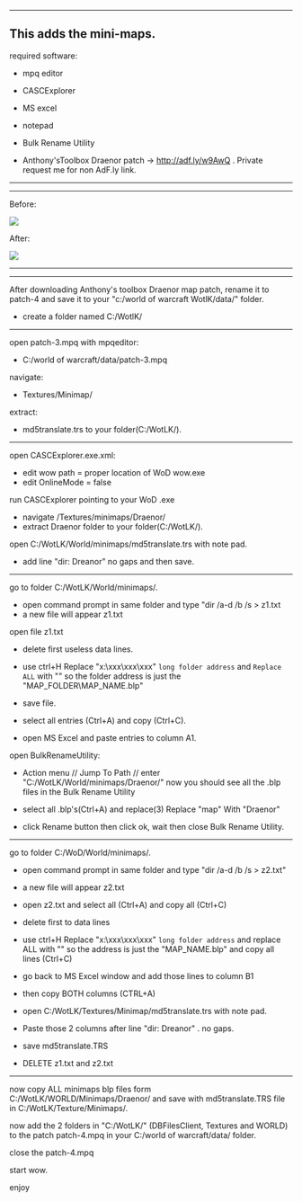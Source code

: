 ----------------------------------------------------------------------------------------------------------------------
This adds the mini-maps.
----------------------------------------------------------------------------------------------------------------------
required software:

 * mpq editor
 
 * CASCExplorer
 
 * MS excel
 
 * notepad
 
 * Bulk Rename Utility
 
 * Anthony'sToolbox Draenor patch -> http://adf.ly/w9AwQ . Private request me for non AdF.ly link.
 
----------------------------------------------------------------------------------------------------------------------
----------------------------------------------------------------------------------------------------------------------

Before:

![](http://i.imgur.com/HERmqtu.png)

After:

![](http://i.imgur.com/glh46oi.png)

----------------------------------------------------------------------------------------------------------------------
----------------------------------------------------------------------------------------------------------------------

After downloading Anthony's toolbox Draenor map patch, rename it to patch-4 and save it to your "c:/world of warcraft WotlK/data/" folder.

 * create a folder named C:/WotlK/

----------------------------------------------------------------------------------------------------------------------

open patch-3.mpq with mpqeditor:
 * C:/world of warcraft/data/patch-3.mpq

navigate:
 * Textures/Minimap/

extract:
 * md5translate.trs to your folder(C:/WotLK/).

----------------------------------------------------------------------------------------------------------------------

open CASCExplorer.exe.xml:

 * edit wow path = proper location of WoD wow.exe
 * edit OnlineMode = false

run CASCExplorer pointing to your WoD .exe

 * navigate /Textures/minimaps/Draenor/
 * extract Draenor folder to your folder(C:/WotLK/).

open C:/WotLK/World/minimaps/md5translate.trs with note pad.

 * add line "dir: Dreanor" no gaps and then save.

----------------------------------------------------------------------------------------------------------------------

go to folder C:/WotLK/World/minimaps/.
 * open command prompt in same folder and type "dir /a-d /b /s > z1.txt
 * a new file will appear z1.txt

open file z1.txt
 * delete first useless data lines.

 * use  ctrl+H Replace "x:\xxx\xxx\xxx\" `long folder address` and `Replace ALL` with "" so the folder address is just the "MAP_FOLDER\MAP_NAME.blp"

 * save file.

 * select all entries (Ctrl+A) and copy (Ctrl+C).

 * open MS Excel and paste entries to column A1.

open BulkRenameUtility:
 * Action menu // Jump To Path // enter "C:/WotLK/World/minimaps/Draenor/" now you should see all the .blp files in the Bulk Rename Utility

 * select all .blp's(Ctrl+A) and replace(3) Replace "map" With "Draenor"

 * click Rename button then click ok, wait then close Bulk Rename Utility.

----------------------------------------------------------------------------------------------------------------------

go to folder C:/WoD/World/minimaps/.
 * open command prompt in same folder and type "dir /a-d /b /s > z2.txt"

 * a new file will appear z2.txt

 * open z2.txt and select all (Ctrl+A) and copy all (Ctrl+C)

 * delete first to data lines

 * use  ctrl+H Replace "x:\xxx\xxx\xxx\" `long folder address` and replace ALL with "" so the address is just the "MAP_NAME.blp"
and copy all lines (Ctrl+C)

 * go back to MS Excel window and add those lines to column B1

 * then copy BOTH columns (CTRL+A)

 * open C:/WotLK/Textures/Minimap/md5translate.trs with note pad.

 * Paste those 2 columns after line "dir: Dreanor" . no gaps.

 * save md5translate.TRS

 * DELETE z1.txt and z2.txt

----------------------------------------------------------------------------------------------------------------------

now copy ALL minimaps blp files form C:/WotLK/WORLD/Minimaps/Draenor/ and save with md5translate.TRS file in C:/WotLK/Texture/Minimaps/.

now add the 2 folders in "C:/WotLK/" (DBFilesClient, Textures and WORLD) to the patch patch-4.mpq in your C:/world of warcraft/data/ folder.

close the patch-4.mpq

start wow.

enjoy





